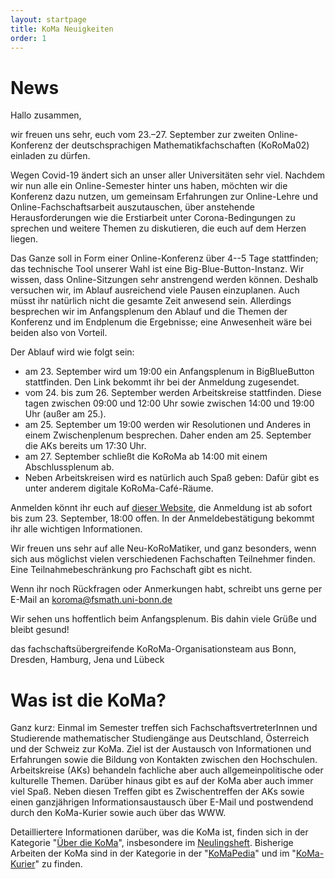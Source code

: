 ```yaml
---
layout: startpage
title: KoMa Neuigkeiten
order: 1
---
```


# News


Hallo zusammen,

wir freuen uns sehr, euch vom 23.–27. September zur zweiten Online-Konferenz der deutschsprachigen Mathematikfachschaften (KoRoMa02) einladen zu dürfen.

Wegen Covid-19 ändert sich an unser aller Universitäten sehr viel. Nachdem wir nun alle ein Online-Semester hinter uns haben, möchten wir die Konferenz dazu nutzen, um gemeinsam Erfahrungen zur Online-Lehre und Online-Fachschaftsarbeit auszutauschen, über anstehende Herausforderungen wie die Erstiarbeit unter Corona-Bedingungen zu sprechen und weitere Themen zu diskutieren, die euch auf dem Herzen liegen.

Das Ganze soll in Form einer Online-Konferenz über 4--5 Tage stattfinden; das technische Tool unserer Wahl ist eine Big-Blue-Button-Instanz.
Wir wissen, dass Online-Sitzungen sehr anstrengend werden können. Deshalb versuchen wir, im Ablauf ausreichend viele Pausen einzuplanen. Auch müsst ihr natürlich nicht die gesamte Zeit anwesend sein. Allerdings besprechen wir im Anfangsplenum den Ablauf und die Themen der Konferenz und im Endplenum die Ergebnisse; eine Anwesenheit wäre bei beiden also von Vorteil.

Der Ablauf wird wie folgt sein:
- am 23. September wird um 19:00 ein Anfangsplenum in BigBlueButton stattfinden. Den Link bekommt ihr bei der Anmeldung zugesendet.
- vom 24. bis zum 26. September werden Arbeitskreise stattfinden. Diese tagen zwischen 09:00 und 12:00 Uhr sowie zwischen 14:00 und 19:00 Uhr (außer am 25.).
- am 25. September um 19:00 werden wir Resolutionen und Anderes in einem Zwischenplenum besprechen. Daher enden am 25. September die AKs bereits um 17:30 Uhr.
- am 27. September schließt die KoRoMa ab 14:00 mit einem Abschlussplenum ab.
- Neben Arbeitskreisen wird es natürlich auch Spaß geben: Dafür gibt es unter anderem digitale KoRoMa-Café-Räume.

Anmelden könnt ihr euch auf [dieser Website](https://anmeldung.die-koma.org/KoRoMa/), die Anmeldung ist ab sofort bis zum 23. September, 18:00 offen.
In der Anmeldebestätigung bekommt ihr alle wichtigen Informationen.

Wir freuen uns sehr auf alle Neu-KoRoMatiker, und ganz besonders, wenn sich aus möglichst vielen verschiedenen Fachschaften Teilnehmer finden. Eine Teilnahmebeschränkung pro Fachschaft gibt es nicht.

Wenn ihr noch Rückfragen oder Anmerkungen habt, schreibt uns gerne per E-Mail an koroma@fsmath.uni-bonn.de

Wir sehen uns hoffentlich beim Anfangsplenum. Bis dahin viele Grüße und bleibt gesund!

das fachschaftsübergreifende KoRoMa-Organisationsteam aus Bonn, Dresden, Hamburg, Jena und Lübeck




# Was ist die KoMa?


Ganz kurz: Einmal im Semester treffen sich FachschaftsvertreterInnen und Studierende mathematischer Studiengänge aus Deutschland, Österreich und der Schweiz zur KoMa. Ziel ist der Austausch von Informationen und Erfahrungen sowie die Bildung von Kontakten zwischen den Hochschulen. Arbeitskreise (AKs) behandeln fachliche aber auch allgemeinpolitische oder kulturelle Themen. Darüber hinaus gibt es auf der KoMa aber auch immer viel Spaß. Neben diesen Treffen gibt es Zwischentreffen der AKs sowie einen ganzjährigen Informationsaustausch über E-Mail und postwendend durch den KoMa-Kurier sowie auch über das WWW.

Detailliertere Informationen darüber, was die KoMa ist, finden sich in der Kategorie "[Über die KoMa](./ueber_die_koma/)", insbesondere im [Neulingsheft](./publikationen/neulingsheft/). Bisherige Arbeiten der KoMa sind in der Kategorie in der "[KoMaPedia](./KoMaPedia/)" und im "[KoMa-Kurier](./publikationen/koma-kurier/)" zu finden.
